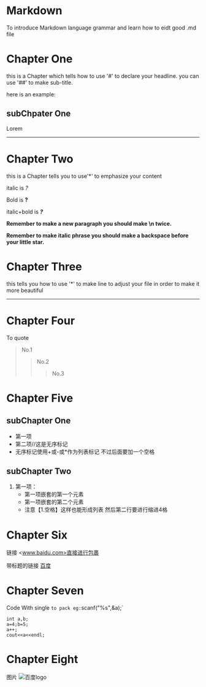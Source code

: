 # Markdown
To introduce Markdown language grammar and learn how to eidt good .md file
# Chapter One
 this is a Chapter which tells how to use '#' to declare your headline.
 you can use '##' to make sub-title.

 here is an example:
 ## subChpater One
  Lorem
  ***
# Chapter Two
 this is a Chapter tells you to use'*' to emphasize your content

 italic is *?* 
 
 Bold is **?**
 
 italic+bold is ***?***
 
 **Remember to make a new paragraph you should make \n twice.**
 
 **Remember to make italic phrase you should make a backspace before your little star.**

# Chapter Three
 this tells you how to use '*' to make line to adjust your file in order to make it more beautiful
 ***

# Chapter Four
 To quote
 >No.1
 >>No.2
 >>>No.3

# Chapter Five
## subChapter One
 + 第一项
 + 第二项//这是无序标记
 + 无序标记使用+或-或*作为列表标记 不过后面要加一个空格
## subChapter Two
1. 第一项：
    - 第一项嵌套的第一个元素
    - 第一项嵌套的第二个元素
    - 注意【1.空格】这样也能形成列表 然后第二行要进行缩进4格

# Chapter Six
 链接
 <www.baidu.com>直接进行包裹

 带标题的链接
 [百度](www.baidu.com)

 # Chapter Seven
 Code
 With single ` to pack
 eg:
 `scanf("%s",&a);`

 ```
 int a,b;
 a=4;b=5;
 a++;
 cout<<a<<endl;
 ```

 # Chapter Eight
 图片
 ![百度logo](www.baidu.com/favicon.ico)
